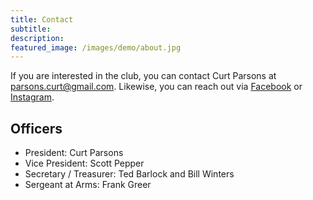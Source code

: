 ```yaml
---
title: Contact
subtitle: 
description: 
featured_image: /images/demo/about.jpg
---
```


If you are interested in the club, you can contact Curt Parsons at <a href="mailto: parsons.curt@gmail.com">parsons.curt@gmail.com</a>. Likewise, you can reach out via [Facebook](https://www.facebook.com/groups/SAMagician) or [Instagram](https://www.instagram.com/magicsanantonio).

## Officers
- President: Curt Parsons
- Vice President: Scott Pepper
- Secretary / Treasurer: Ted Barlock and Bill Winters
- Sergeant at Arms: Frank Greer
